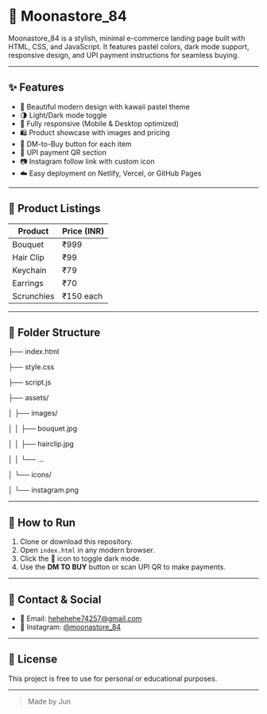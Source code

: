 # 🌙 Moonastore_84

Moonastore_84 is a stylish, minimal e-commerce landing page built with HTML, CSS, and JavaScript. It features pastel colors, dark mode support, responsive design, and UPI payment instructions for seamless buying.

---

## ✨ Features

- 🌸 Beautiful modern design with kawaii pastel theme  
- 🌗 Light/Dark mode toggle  
- 📱 Fully responsive (Mobile & Desktop optimized)  
- 🛍 Product showcase with images and pricing  
- 💬 DM-to-Buy button for each item  
- 🔐 UPI payment QR section  
- 📷 Instagram follow link with custom icon  
- ☁️ Easy deployment on Netlify, Vercel, or GitHub Pages  

---

## 🛒 Product Listings

| Product      | Price (INR) |
|--------------|-------------|
| Bouquet      | ₹999        |
| Hair Clip    | ₹99         |
| Keychain     | ₹79         |
| Earrings     | ₹70         |
| Scrunchies   | ₹150 each   |

---

## 📁 Folder Structure

├── index.html 

├── style.css

├── script.js

├── assets/

│ ├── images/

│ │ ├── bouquet.jpg

│ │ ├── hairclip.jpg

│ │ └── ...

│ └── icons/

│ └── instagram.png


---

## 🚀 How to Run

1. Clone or download this repository.
2. Open `index.html` in any modern browser.
3. Click the 🌙 icon to toggle dark mode.
4. Use the **DM TO BUY** button or scan UPI QR to make payments.

---

## 🔗 Contact & Social

- 📧 Email: [hehehehe74257@gmail.com](mailto:hehehehe74257@gmail.com)  
- 📸 Instagram: [@moonastore_84](https://instagram.com/moonastore_84)

---

## 📄 License

This project is free to use for personal or educational purposes.

---

> Made by Jun
